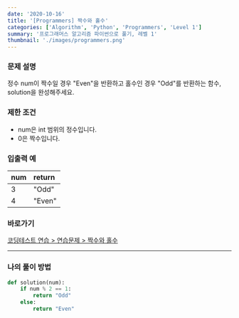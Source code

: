 ```yaml
---
date: '2020-10-16'
title: '[Programmers] 짝수와 홀수'
categories: ['Algorithm', 'Python', 'Programmers', 'Level 1']
summary: '프로그래머스 알고리즘 파이썬으로 풀기, 레벨 1'
thumbnail: './images/programmers.png'
---
```


### 문제 설명

정수 num이 짝수일 경우 "Even"을 반환하고 홀수인 경우 "Odd"를 반환하는 함수, solution을 완성해주세요.

### 제한 조건

- num은 int 범위의 정수입니다.
- 0은 짝수입니다.

### 입출력 예

|num|return|
|:---|:---|
|3|"Odd"|
|4|"Even"|

### 바로가기

[코딩테스트 연습 > 연습문제 > 짝수와 홀수](<https://programmers.co.kr/learn/courses/30/lessons/12937?language=python3>)

---

### 나의 풀이 방법

``` python
def solution(num):
    if num % 2 == 1:
        return "Odd"
    else:
        return "Even"
```
